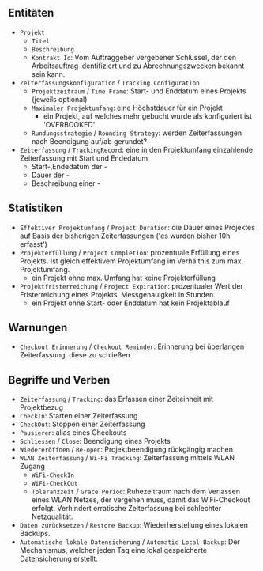 Entitäten
----------

* `Projekt`
    * `Titel`
    * `Beschreibung`
    * `Kontrakt Id`: Vom Auftraggeber vergebener Schlüssel, der den Arbeitsauftrag identifiziert und zu Abrechnungszwecken bekannt sein kann.
* `Zeiterfassungskonfiguration` / `Tracking Configuration`
    * `Projektzeitraum` / `Time Frame`: Start- und Enddatum eines Projekts (jeweils optional)
    * `Maximaler Projektumfang`: eine Höchstdauer für ein Projekt
        * ein Projekt, auf welches mehr gebucht wurde als konfiguriert ist 'OVERBOOKED'
    * `Rundungsstrategie` / `Rounding Strategy`: werden Zeiterfassungen nach Beendigung auf/ab gerundet?
* `Zeiterfassung` / `TrackingRecord`: eine in den Projektumfang einzahlende Zeiterfassung mit Start und Endedatum
    * Start-,Endedatum der -
    * Dauer der -
    * Beschreibung einer -
    
Statistiken
-----------

* `Effektiver Projektumfang` / `Project Duration`: die Dauer eines Projektes auf Basis der bisherigen Zeiterfassungen ('es wurden bisher 10h erfasst')
* `Projekterfüllung` / `Project Completion`: prozentuale Erfüllung eines Projekts. Ist gleich effektivem Projektumfang im Verhältnis zum max. Projektumfang.
    * ein Projekt ohne max. Umfang hat keine Projekterfüllung
* `Projektfristerreichung` / `Project Expiration`: prozentualer Wert der Fristerreichung eines Projekts. Messgenauigkeit in Stunden.
    * ein Projekt ohne Start- oder Enddatum hat kein Projektablauf

Warnungen
---------

* `Checkout Erinnerung` / `Checkout Reminder`: Erinnerung bei überlangen Zeiterfassung, diese zu schließen

Begriffe und Verben
------

* `Zeiterfassung` / `Tracking`: das Erfassen einer Zeiteinheit mit Projektbezug
* `CheckIn`: Starten einer Zeiterfassung
* `CheckOut`: Stoppen einer Zeiterfassung
* `Pausieren`: alias eines Checkouts
* `Schliessen` / `Close`: Beendigung eines Projekts
* `Wiedereröffnen` / `Re-open`: Projektbeendigung rückgängig machen
* `WLAN Zeiterfassung` / `Wi-Fi Tracking`: Zeiterfassung mittels WLAN Zugang
    * `WiFi-CheckIn`
    * `WiFi-CheckOut`
    * `Toleranzzeit` / `Grace Period`: Ruhezeitraum nach dem Verlassen eines WLAN Netzes, der vergehen muss, damit das WiFi-Checkout erfolgt. Verhindert erratische Zeiterfassung bei schlechter Netzqualität.
* `Daten zurücksetzen` / `Restore Backup`: Wiederherstellung eines lokalen Backups.
* `Automatische lokale Datensicherung` / `Automatic Local Backup`: Der Mechanismus, welcher jeden Tag eine lokal gespeicherte Datensicherung erstellt.
